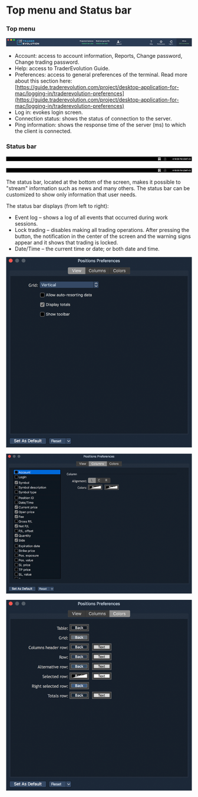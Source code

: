 # Top menu and Status bar

### Top menu

![](../../.gitbook/assets/top-menu.png)

*  Account: access to account information, Reports, Change password, Change trading password.
* Help: access to TraderEvolution Guide. 
* Preferences: access to general preferences of the terminal. Read more about this section here: [https://guide.traderevolution.com/project/desktop-application-for-mac/logging-in/traderevolution-preferences](https://guide.traderevolution.com/project/desktop-application-for-mac/logging-in/traderevolution-preferences)
*  Log in: evokes login screen.
* Connection status: shows the status of connection to the server. 
* Ping information: shows the response time of the server \(ms\) to which the client is connected.

### **Status bar**

![](../../.gitbook/assets/status-bar%20%281%29.png)

![](../../.gitbook/assets/status-bar-small.png)

The status bar, located at the bottom of the screen, makes it possible to "stream" information such as news and many others. The status bar can be customized to show only information that user needs.


The status bar displays \(from left to right\):

* Event log – shows a log of all events that occurred during work sessions.
* Lock trading – disables making all trading operations. After pressing the button, the notification in the center of the screen and the warning signs appear and it shows that trading is locked.
* Date/Time – the current time or date; or both date and time.

![](../../.gitbook/assets/1%20%281%29.png)

![](../../.gitbook/assets/2%20%2832%29.png)

![](../../.gitbook/assets/3%20%2826%29.png)

 

